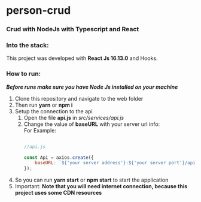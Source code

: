 # person-crud
### Crud with NodeJs with Typescript and React

### Into the stack:

This project was developed  with __React Js 16.13.0__ and Hooks.

### How to run:

***Before runs make sure you have Node Js installed on your machine***

1. Clone this repository and navigate to the web folder
2. Then run __yarn__ or __npm i__
3. Setup the connection to the api
    1. Open the file **api.js** in _src/services/api.js_
    2. Change the value of **baseURL** with your server url info:  
         For Example:
        ```javascript

        //api.js
        
        const Api = axios.create({
            baseURL: `${'your server address'}:${'your server port'}/api`,
        });

        
        ```
4. So you can run __yarn start__ or __npm start__ to start the application
5. Important: __Note that you will need internet connection, because this project uses some CDN resources__
